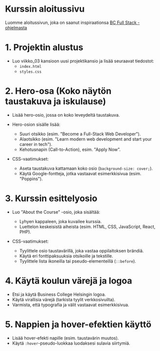 # Kurssin aloitussivu

Luomme aloitussivun, joka on saanut inspiraationsa [BC Full Stack -ohjelmasta](https://en.bc.fi/qualifications/full-stack-web-developer-program/)

# 1. Projektin alustus

- Luo viikko_03 kansioon uusi projektikansio ja lisää seuraavat tiedostot:
  - `index.html`
  - `styles.css`

# 2. Hero-osa (Koko näytön taustakuva ja iskulause)

- Lisää hero-osio, jossa on koko leveydeltä taustakuva.
- Hero-osion sisälle lisää:

  - Suuri otsikko (esim. "Become a Full-Stack Web Developer").
  - Alaotsikko (esim. "Learn modern web development and start your career in tech").
  - Kehotusnapin (Call-to-Action), esim. "Apply Now".

- CSS-vaatimukset:
  - Aseta taustakuva kattamaan koko osio (`background-size: cover;`).
  - Käytä Google-fontteja, jotka vastaavat esimerkkisivua (esim. "Poppins").

# 3. Kurssin esittelyosio

- Luo "About the Course" -osio, joka sisältää:

  - Lyhyen kappaleen, joka kuvailee kurssia.
  - Luettelon keskeisistä aiheista (esim. HTML, CSS, JavaScript, React, PHP).

- CSS-vaatimukset:
  - Tyylittele osio taustavärillä, joka vastaa oppilaitoksen brändiä.
  - Käytä eri fonttipaksuuksia otsikoille ja tekstille.
  - Tyylittele lista ikoneilla tai pseudo-elementeillä (`::before`).

# 4. Käytä koulun värejä ja logoa

- Etsi ja käytä Business College Helsingin logoa.
- Käytä virallisia värejä (tarkista tyylit verkkosivuilta).
- Varmista, että typografia ja välit vastaavat esimerkkisivua.

# 5. Nappien ja hover-efektien käyttö

- Lisää hover-efekti napille (esim. taustavärin muutos).
- Käytä `:hover`-pseudo-luokkaa luodaksesi sulavia siirtymiä.
